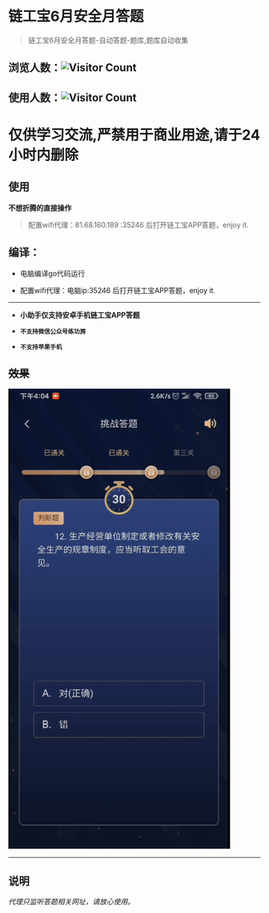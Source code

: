 # 链工宝6月安全月答题

> 链工宝6月安全月答题-自动答题-题库,题库自动收集
> 

## 浏览人数：![Visitor Count](https://profile-counter.glitch.me/liangongbao-dati/count.svg)


## 使用人数：![Visitor Count](http://81.68.160.189:35247/count)
# 仅供学习交流,严禁用于商业用途,请于24小时内删除

## 使用

**不想折腾的直接操作**
> 配置wifi代理：81.68.160.189 :35246 后打开链工宝APP答题，enjoy it.

## 编译：

* 电脑编译go代码运行

- 配置wifi代理：电脑ip:35246 后打开链工宝APP答题，enjoy it.

---

* **小助手仅支持安卓手机链工宝APP答题**


* **`不支持微信公众号练功房`**
* **`不支持苹果手机`**

## ~~效果~~


![show](./1.png)

---

## 说明

_代理只监听答题相关网址，请放心使用。_ 
